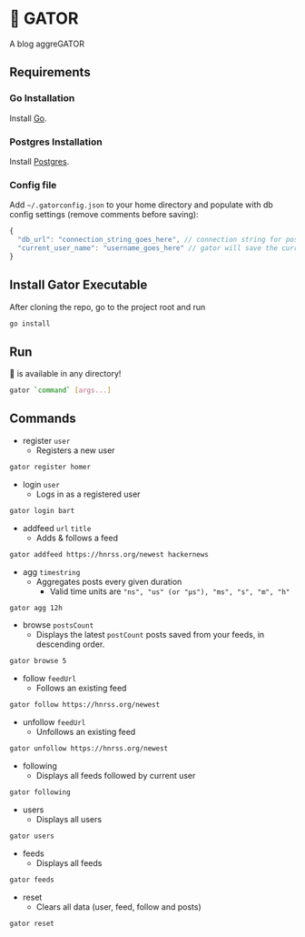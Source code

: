 # 🐊 GATOR
A blog aggreGATOR

## Requirements

### Go Installation
Install [Go](https://go.dev/doc/install).

### Postgres Installation
Install [Postgres](https://www.postgresql.org/).

### Config file
Add `~/.gatorconfig.json` to your home directory and populate with db config settings (remove comments before saving):
```js
{
  "db_url": "connection_string_goes_here", // connection string for postgres
  "current_user_name": "username_goes_here" // gator will save the current user name
}
```
## Install Gator Executable
After cloning the repo, go to the project root and run
```bash
go install
```

## Run
🐊 is available in any directory!
```bash
gator `command` [args...]
```

## Commands
- register `user`
  - Registers a new user
```bash
gator register homer
```

- login `user`
  - Logs in as a registered user
```bash
gator login bart
```

- addfeed `url` `title`
  - Adds & follows a feed
```bash
gator addfeed https://hnrss.org/newest hackernews
```

- agg `timestring`
  - Aggregates posts every given duration 
    - Valid time units are `"ns", "us" (or "µs"), "ms", "s", "m", "h"`
```bash
gator agg 12h
```
- browse `postsCount`
  - Displays the latest `postCount` posts saved from your feeds, in descending order.
```bash
gator browse 5
```
- follow `feedUrl`
  - Follows an existing feed
```bash
gator follow https://hnrss.org/newest
```
- unfollow `feedUrl`
  - Unfollows an existing feed
```bash
gator unfollow https://hnrss.org/newest
```
- following
  - Displays all feeds followed by current user
```bash
gator following
```
- users
  - Displays all users
```bash
gator users
```
- feeds
  - Displays all feeds
```bash
gator feeds
```
- reset
  - Clears all data (user, feed, follow and posts)
```bash
gator reset
```